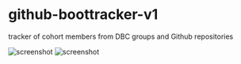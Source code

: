 # github-boottracker-v1
tracker of cohort members from DBC groups and Github repositories

![screenshot](https://raw.githubusercontent.com/tgoldenberg/github-boottracker-v1/master/boottracker1.png)
![screenshot](https://raw.githubusercontent.com/tgoldenberg/github-boottracker-v1/master/boottracker2.png)
